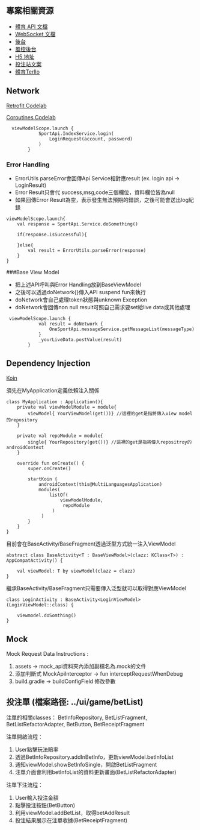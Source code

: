 ## 專案相關資源
- [體育 API 文檔](https://sportsapidoc.cxsport.net/apidoc/%E4%BD%93%E8%82%B2%E6%8E%A5%E5%8F%A3%E6%96%87%E6%A1%A3/)
- [WebSocket 文檔](https://sportsapidoc.cxsport.net/apidoc/websocket%E6%8E%A5%E5%8F%A3/)
- [後台](https://sportsadmin.cxsport.net/pc.html#/dashboard)
- [風控後台](https://sportsmts.cxsport.net/#/dashboard)
- [H5 地址](https://sports.cxsport.net/mobile/)
- [投注站文案](https://2acsso.axshare.com/#id=7rrhqs&p=%E7%89%88%E6%9C%AC%E8%AE%B0%E5%BD%95&g=1)
- [體育Terllo](https://trello.com/b/bDJBMbz0/%E9%AB%94%E8%82%B2android)

## Network

[Retrofit Codelab](https://developer.android.com/codelabs/kotlin-android-training-internet-data#0)

[Coroutines Codelab](https://codelabs.developers.google.com/codelabs/kotlin-coroutines/?hl=da#12)

```
  viewModelScope.launch {
            SportApi.IndexService.login(
                LoginRequest(account, password)
            )
        }
```


### Error Handling

- ErrorUtils parseError會回傳Api Service相對應result (ex. login api -> LoginResult)
- Error Result只會代 success,msg,code三個欄位，資料欄位皆為null
- 如果回傳Error Result為空，表示發生無法預期的錯誤，之後可能會送出log紀錄

```
viewModelScope.launch{
    val response = SportApi.Service.doSomething()

    if(response.isSuccessful){

    }else{
        val result = ErrorUtils.parseError(response)
    }
}
```

###Base View Model

- 把上述API呼叫與Error Handling放到BaseViewModel
- 之後可以透過doNetwork{}傳入API suspend fun來執行
- doNetwork會自己處理token狀態與unknown Exception
- doNetwork會回傳non null result可照自己需求要set給live data或其他處理

```
 viewModelScope.launch {
            val result = doNetwork {
                OneSportApi.messageService.getMessageList(messageType)
            }
            _yourLiveData.postValue(result)
        }
```

## Dependency Injection

[Koin](https://insert-koin.io/)

須先在MyApplication定義依賴注入關係

```
class MyApplication : Application(){
    private val viewModelModule = module{
        viewModel{ YourViewModel(get())} //這裡的get是指將傳入view model的repository
    }

    private val repoModule = module{
        single{ YourRepository(get())} //這裡的get是指將傳入repositroy的androidContext
    }

    override fun onCreate() {
        super.onCreate()

        startKoin {
            androidContext(this@MultiLanguagesApplication)
            modules(
                listOf(
                    viewModelModule,
                     repoModule
                 )
             )
        }
    }
}
```

目前會在BaseActivity/BaseFragment透過泛型方式統一注入ViewModel

```
abstract class BaseActivity<T : BaseViewModel>(clazz: KClass<T>) : AppCompatActivity() {

    val viewModel: T by viewModel(clazz = clazz)
}
```

繼承BaseActivity/BaseFragment只需要傳入泛型就可以取得對應ViewModel

```
class LoginActivity : BaseActivity<LoginViewModel>(LoginViewModel::class) {

    viewmodel.doSomthing()
}
```


## Mock

Mock Request Data Instructions :
1. assets -> mock_api資料夾內添加副檔名為.mock的文件
2. 添加判斷式 MockApiInterceptor -> fun interceptRequestWhenDebug
3. build.gradle -> buildConfigField 修改參數


## 投注單 (檔案路徑: ../ui/game/betList)

注單的相關classes：
BetInfoRepository, BetListFragment, BetListRefactorAdapter,
BetButton, BetReceiptFragment

注單開啟流程：
1. User點擊玩法賠率
2. 透過BetInfoRepository.addInBetInfo，更新viewModel.betInfoList
3. 通知viewModel.showBetInfoSingle，開啟BetListFragment
4. 注單介面會利用betInfoList的資料更新畫面(BetListRefactorAdapter)

注單下注流程：
1. User輸入投注金額
2. 點擊投注按鈕(BetButton)
3. 利用viewModel.addBetList，取得betAddResult
4. 投注結果展示在注單收據(BetReceiptFragment)
